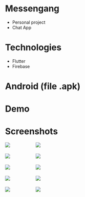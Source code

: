 # Messengang
- Personal project
- Chat App
# Technologies
- Flutter
- Firebase
# Android (file .apk)

# Demo

# Screenshots

<kbd>
  <img src="Images/1.jpg">
  &nbsp;&nbsp;&nbsp;&nbsp;&nbsp;&nbsp;&nbsp;&nbsp;
  <img src="Images/2.jpg">
</kbd>
<br/>
<br/>

<kbd>
  <img src="Images/3.jpg">
  &nbsp;&nbsp;&nbsp;&nbsp;&nbsp;&nbsp;&nbsp;&nbsp;
  <img src="Images/4.jpg">
</kbd>
  <br/>
  <br/>

<kbd>
  <img src="Images/5.jpg">
  &nbsp;&nbsp;&nbsp;&nbsp;&nbsp;&nbsp;&nbsp;&nbsp;
  <img src="Images/6.jpg">
</kbd>
  <br/>
  <br/>

<kbd>
  <img src="Images/7.jpg"> 
  &nbsp;&nbsp;&nbsp;&nbsp;&nbsp;&nbsp;&nbsp;&nbsp;
  <img src="Images/8.jpg">
</kbd>
  <br/>
  <br/>

<kbd>
  <img src="Images/9.jpg">
  &nbsp;&nbsp;&nbsp;&nbsp;&nbsp;&nbsp;&nbsp;&nbsp;
  <img src="Images/11.jpg">  
</kbd>
